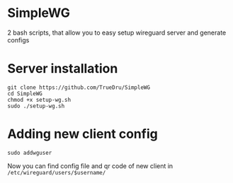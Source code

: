 # SimpleWG
2 bash scripts, that allow you to easy setup wireguard server and generate configs
# Server installation
```
git clone https://github.com/TrueDru/SimpleWG
cd SimpleWG
chmod +x setup-wg.sh
sudo ./setup-wg.sh
```
# Adding new client config
```
sudo addwguser
```
Now you can find config file and qr code of new client in `/etc/wireguard/users/$username/`
